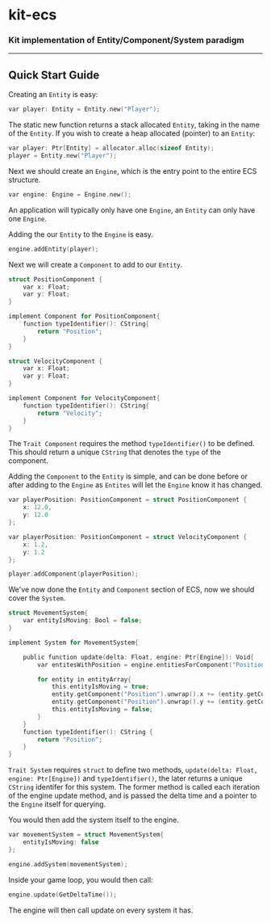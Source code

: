 kit-ecs
======
### Kit implementation of Entity/Component/System paradigm
------
Quick Start Guide
------

Creating an `Entity` is easy:
```c
var player: Entity = Entity.new("Player");
```
The static new function returns a stack allocated `Entity`, taking in the name of the `Entity`. If you wish to create a heap allocated (pointer) to an `Entity`:
```c
var player: Ptr[Entity] = allocator.alloc(sizeof Entity);
player = Entity.new("Player");
```
Next we should create an `Engine`, which is the entry point to the entire ECS structure.
```c
var engine: Engine = Engine.new();
```
An application will typically only have one `Engine`, an `Entity` can only have one `Engine`.

Adding the our `Entity` to the `Engine` is easy.
```c
engine.addEntity(player);
```
Next we will create a `Component` to add to our `Entity`. 
```c
struct PositionComponent {
    var x: Float;
    var y: Float;
}

implement Component for PositionComponent{
    function typeIdentifier(): CString{
        return "Position";
    }
}

struct VelocityComponent {
    var x: Float;
    var y: Float;
}

implement Component for VelocityComponent{
    function typeIdentifier(): CString{
        return "Velocity";
    }
}
```

The `Trait Component` requires the method `typeIdentifier()` to be defined. This should return a unique `CString` that denotes the `type` of the component. 

Adding the `Component` to the `Entity` is simple, and can be done before or after adding to the `Engine` as `Entites` will let the `Engine` know it has changed.

```c
var playerPosition: PositionComponent = struct PositionComponent {
    x: 12.0,
    y: 12.0
};

var playerPosition: PositionComponent = struct VelocityComponent {
    x: 1.2,
    y: 1.2
};

player.addComponent(playerPosition);
```
We've now done the `Entity` and `Component` section of ECS, now we should cover the `System`.
```c
struct MovementSystem{
    var entityIsMoving: Bool = false;
}

implement System for MovementSystem{

    public function update(delta: Float, engine: Ptr[Engine]): Void{
        var entitesWithPosition = engine.entitiesForComponent("Position");

        for entity in entityArray{
            this.entityIsMoving = true;
            entity.getComponent("Position").unwrap().x += (entity.getComponent("Velocity").unwrap.x * delta);
            entity.getComponent("Position").unwrap().y += (entity.getComponent("Velocity").unwrap.y * delta);
            this.entityIsMoving = false;
        }
    }
    function typeIdentifier(): CString {
        return "Position";
    }
}
```
`Trait System` requires `struct` to define two methods, `update(delta: Float, engine: Ptr[Engine])` and `typeIdentifier()`, the later returns a unique `CString` identifer for this system. The former method is called each iteration of the engine update method, and is passed the delta time and a pointer to the `Engine` itself for querying.

You would then add the system itself to the engine.
```c
var movementSystem = struct MovementSystem{
    entityIsMoving: false
};

engine.addSystem(movementSystem);
```

Inside your game loop, you would then call:
```c
engine.update(GetDeltaTime());
```
The engine will then call update on every system it has.